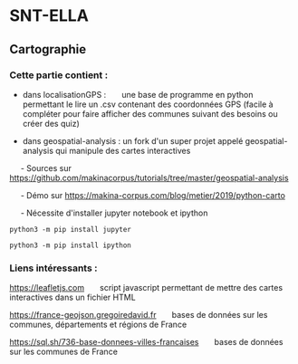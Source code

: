 # SNT-ELLA #
## Cartographie ##


### Cette partie contient :
 - dans localisationGPS :   &nbsp;&nbsp;&nbsp;&nbsp;&nbsp; une base de programme  en python permettant le lire un .csv contenant des coordonnées GPS 
 (facile à compléter pour faire afficher des communes suivant des besoins ou créer des quiz)
 
 - dans geospatial-analysis : un fork d'un super projet appelé  geospatial-analysis qui manipule des cartes interactives 
 
 &nbsp;&nbsp;&nbsp;&nbsp;&nbsp;- Sources sur  https://github.com/makinacorpus/tutorials/tree/master/geospatial-analysis
 
 &nbsp;&nbsp;&nbsp;&nbsp;&nbsp;-  Démo sur https://makina-corpus.com/blog/metier/2019/python-carto
 
&nbsp;&nbsp;&nbsp;&nbsp;&nbsp;- Nécessite d'installer jupyter notebook et ipython
 
  ``python3 -m pip install jupyter``
  
  ``python3 -m pip install ipython``
  
  
  ### Liens intéressants :
  https://leafletjs.com
  &nbsp;&nbsp;&nbsp;&nbsp;&nbsp; script javascript permettant de mettre des cartes interactives dans un fichier HTML
  
  https://france-geojson.gregoiredavid.fr
   &nbsp;&nbsp;&nbsp;&nbsp;&nbsp; bases de données sur les communes, départements et régions de France
  
  https://sql.sh/736-base-donnees-villes-francaises
   &nbsp;&nbsp;&nbsp;&nbsp;&nbsp; bases de données sur les communes de France
